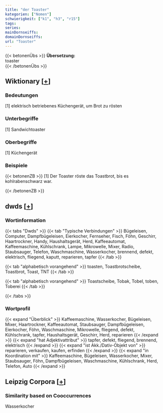 ```yaml
---
title: "der Toaster"
kategorien: ["Nomen"]
schwierigkeit: ["k1", "h3", "r15"]
tags:
series:
mainDornseiffs:
domainDornseiffs:
url: "Toaster"
---
```


{{< betonenÜbs >}}
**Übersetzung:**  
toaster  
{{< /betonenÜbs >}}

## Wiktionary [[+](https://de.wiktionary.org/wiki/Toaster)]

### Bedeutungen
[1] elektrisch betriebenes Küchengerät, um Brot zu rösten  

### Unterbegriffe
[1] Sandwichtoaster  

### Oberbegriffe
[1] Küchengerät  

### Beispiele
{{< betonenZB >}}
[1] Der Toaster röste das Toastbrot, bis es kohlrabenschwarz war.  

{{< /betonenZB >}}


## dwds [[+](https://www.dwds.de/wb/Toaster)]

### Wortinformation
{{< tabs "Dwds" >}}
{{< tab "Typische Verbindungen" >}}
Bügeleisen, Computer, Dampfbügeleisen, Eierkocher, Fernseher, Fisch, Föhn, Geschirr, Haartrockner, Handy, Haushaltsgerät, Herd, Kaffeeautomat, Kaffeemaschine, Kühlschrank, Lampe, Mikrowelle, Mixer, Radio, Staubsauger, Telefon, Waschmaschine, Wasserkocher, brennend, defekt, elektrisch, fliegend, kaputt, reparieren, tapfer
{{< /tab >}}

{{< tab "alphabetisch vorangehend" >}}
toasten, Toastbrotscheibe, Toastbrot, Toast, TNT
{{< /tab >}}

{{< tab "alphabetisch vorangehend" >}}
Toastscheibe, Tobak, Tobel, toben, Toberei
{{< /tab >}}

{{< /tabs >}}

### Wortprofil
{{< expand "Überblick" >}} Kaffeemaschine, Wasserkocher, Bügeleisen, Mixer, Haartrockner, Kaffeeautomat, Staubsauger, Dampfbügeleisen, Eierkocher, Föhn, Waschmaschine, Mikrowelle, fliegend, defekt, Kühlschrank, tapfer, Haushaltsgerät, Geschirr, Herd, reparieren {{< /expand >}}
{{< expand "hat Adjektivattribut" >}} tapfer, defekt, fliegend, brennend, elektrisch {{< /expand >}}
{{< expand "ist Akk./Dativ-Objekt von" >}} reparieren, verkaufen, kaufen, erfinden {{< /expand >}}
{{< expand "in Koordination mit" >}} Kaffeemaschine, Bügeleisen, Wasserkocher, Mixer, Staubsauger, Föhn, Dampfbügeleisen, Waschmaschine, Kühlschrank, Herd, Telefon, Auto {{< /expand >}}

## Leipzig Corpora [[+](https://corpora.uni-leipzig.de/en/res?word=Toaster&corpusId=deu_newscrawl-public_2018)]


### Similarity based on Cooccurrences
Wasserkocher

